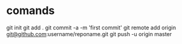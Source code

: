 comands
=======

git init 
git add . 
git commit -a -m 'first commit' 
git remote add origin git@github.com:username/reponame.git 
git push -u origin master

